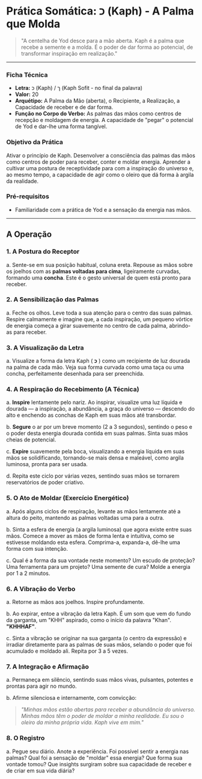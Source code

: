 # Prática Somática: כ (Kaph) - A Palma que Molda

> "A centelha de Yod desce para a mão aberta. Kaph é a palma que recebe a semente e a molda. É o poder de dar forma ao potencial, de transformar inspiração em realização."

---

### Ficha Técnica

* **Letra:** כ (Kaph) / ך (Kaph Sofit - no final da palavra)
* **Valor:** 20
* **Arquétipo:** A Palma da Mão (aberta), o Recipiente, a Realização, a Capacidade de receber e de dar forma.
* **Função no Corpo do Verbo:** As palmas das mãos como centros de recepção e moldagem de energia. A capacidade de "pegar" o potencial de Yod e dar-lhe uma forma tangível.

### Objetivo da Prática

Ativar o princípio de Kaph. Desenvolver a consciência das palmas das mãos como centros de poder para receber, conter e moldar energia. Aprender a cultivar uma postura de receptividade para com a inspiração do universo e, ao mesmo tempo, a capacidade de agir como o oleiro que dá forma à argila da realidade.

### Pré-requisitos

* Familiaridade com a prática de Yod e a sensação da energia nas mãos.

---

## A Operação

### 1. A Postura do Receptor

a. Sente-se em sua posição habitual, coluna ereta. Repouse as mãos sobre os joelhos com as **palmas voltadas para cima**, ligeiramente curvadas, formando uma **concha**. Este é o gesto universal de quem está pronto para receber.

### 2. A Sensibilização das Palmas

a. Feche os olhos. Leve toda a sua atenção para o centro das suas palmas. Respire calmamente e imagine que, a cada inspiração, um pequeno vórtice de energia começa a girar suavemente no centro de cada palma, abrindo-as para receber.

### 3. A Visualização da Letra

a. Visualize a forma da letra Kaph ( **כ** ) como um recipiente de luz dourada na palma de cada mão. Veja sua forma curvada como uma taça ou uma concha, perfeitamente desenhada para ser preenchida.

### 4. A Respiração do Recebimento (A Técnica)

a. **Inspire** lentamente pelo nariz. Ao inspirar, visualize uma luz líquida e dourada — a inspiração, a abundância, a graça do universo — descendo do alto e enchendo as conchas de Kaph em suas mãos até transbordar.

b. **Segure** o ar por um breve momento (2 a 3 segundos), sentindo o peso e o poder desta energia dourada contida em suas palmas. Sinta suas mãos cheias de potencial.

c. **Expire** suavemente pela boca, visualizando a energia líquida em suas mãos se solidificando, tornando-se mais densa e maleável, como argila luminosa, pronta para ser usada.

d. Repita este ciclo por várias vezes, sentindo suas mãos se tornarem reservatórios de poder criativo.

### 5. O Ato de Moldar (Exercício Energético)

a. Após alguns ciclos de respiração, levante as mãos lentamente até a altura do peito, mantendo as palmas voltadas uma para a outra.

b. Sinta a esfera de energia (a argila luminosa) que agora existe entre suas mãos. Comece a mover as mãos de forma lenta e intuitiva, como se estivesse moldando esta esfera. Comprima-a, expanda-a, dê-lhe uma forma com sua intenção.

c. Qual é a forma da sua vontade neste momento? Um escudo de proteção? Uma ferramenta para um projeto? Uma semente de cura? Molde a energia por 1 a 2 minutos.

### 6. A Vibração do Verbo

a. Retorne as mãos aos joelhos. Inspire profundamente.

b. Ao expirar, entoe a vibração da letra Kaph. É um som que vem do fundo da garganta, um "KHH" aspirado, como o início da palavra "Khan". **"KHHHAF"**.

c. Sinta a vibração se originar na sua garganta (o centro da expressão) e irradiar diretamente para as palmas de suas mãos, selando o poder que foi acumulado e moldado ali. Repita por 3 a 5 vezes.

### 7. A Integração e Afirmação

a. Permaneça em silêncio, sentindo suas mãos vivas, pulsantes, potentes e prontas para agir no mundo.

b. Afirme silenciosa e internamente, com convicção:

> *"Minhas mãos estão abertas para receber a abundância do universo. Minhas mãos têm o poder de moldar a minha realidade. Eu sou o oleiro da minha própria vida. Kaph vive em mim."*

### 8. O Registro

a. Pegue seu diário. Anote a experiência. Foi possível sentir a energia nas palmas? Qual foi a sensação de "moldar" essa energia? Que forma sua vontade tomou? Que insights surgiram sobre sua capacidade de receber e de criar em sua vida diária?
